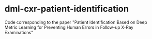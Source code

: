 # dml-cxr-patient-identification
Code corresponding to the paper "Patient Identification Based on Deep Metric Learning for Preventing Human Errors in Follow-up X-Ray Examinations"
